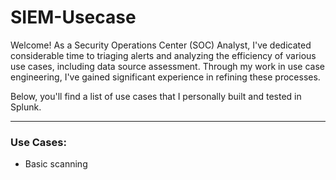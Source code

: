 # SIEM-Usecase
Welcome!
As a Security Operations Center (SOC) Analyst, I've dedicated considerable time to triaging alerts and analyzing the efficiency of various use cases, including data source assessment. Through my work in use case engineering, I've gained significant experience in refining these processes.

Below, you'll find a list of use cases that I personally built and tested in Splunk.

---

### Use Cases:

* Basic scanning
